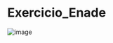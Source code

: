 # Exercicio_Enade

![image](https://user-images.githubusercontent.com/56031533/134997438-9f1ff4a7-9941-487e-9ed3-5eec467ed5d4.png)

